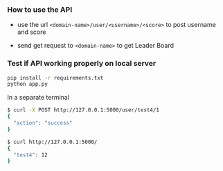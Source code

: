 ### How to use the API
* use the url ```<domain-name>/user/<username>/<score>``` to post username and score

* send get request to ```<domain-name>``` to get Leader Board

### Test if API working properly on local server
``` bash
pip install -r requirements.txt
python app.py
```
In a separate terminal
```bash
$ curl -X POST http://127.0.0.1:5000/user/test4/1
{
  "action": "success"
}

$ curl http://127.0.0.1:5000/
{
  "test4": 12
}
```
